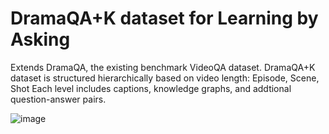 # DramaQA+K dataset for Learning by Asking
Extends DramaQA, the existing benchmark VideoQA dataset.
DramaQA+K dataset is structured hierarchically based on video length: Episode, Scene, Shot
Each level includes captions, knowledge graphs, and addtional question-answer pairs.


![image](https://github.com/user-attachments/assets/65214554-b89a-4e9f-bfff-5a8dda77c6aa)

